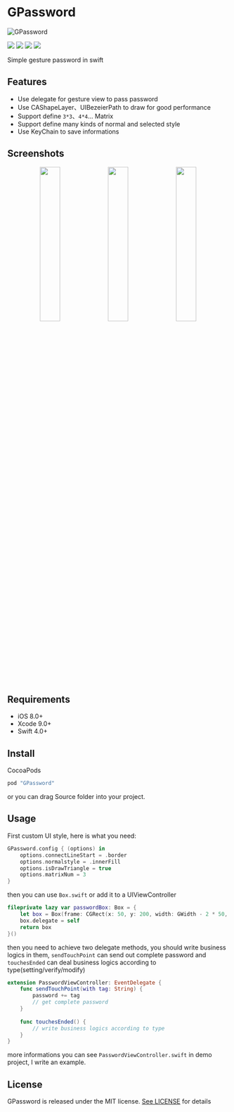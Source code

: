 # GPassword

![GPassword](https://github.com/hackjie/GPassword/blob/master/Resources/GPassword.png)

[![](https://travis-ci.org/hackjie/GPassword.svg?branch=master)](https://travis-ci.org/hackjie/GPassword)
![](https://img.shields.io/badge/language-swift-orange.svg)
![](https://img.shields.io/badge/platform-ios-lightgrey.svg)
![](https://img.shields.io/badge/license-MIT-000000.svg)

Simple gesture password in swift

## Features

* Use delegate for gesture view to pass password
* Use CAShapeLayer、UIBezeierPath to draw for good performance
* Support define `3*3`、`4*4`... Matrix
* Support define many kinds of normal and selected style
* Use KeyChain to save informations

## Screenshots

<p align="center">
    <img src="https://github.com/hackjie/GPassword/blob/master/Resources/first.gif" width="30%" />
    <img src="https://github.com/hackjie/GPassword/blob/master/Resources/second.gif" width="30%" />
    <img src="https://github.com/hackjie/GPassword/blob/master/Resources/third.gif" width="30%" />
</p>

## Requirements

* iOS 8.0+
* Xcode 9.0+
* Swift 4.0+

## Install

CocoaPods

```swift
pod "GPassword"
```

or you can drag Source folder into your project.

## Usage

First custom UI style, here is what you need:

```swift
GPassword.config { (options) in
    options.connectLineStart = .border
    options.normalstyle = .innerFill
    options.isDrawTriangle = true
    options.matrixNum = 3
}
```

then you can use `Box.swift` or add it to a UIViewController

```swift
fileprivate lazy var passwordBox: Box = {
    let box = Box(frame: CGRect(x: 50, y: 200, width: GWidth - 2 * 50, height: 400))
    box.delegate = self
    return box
}()
```

then you need to achieve two delegate methods, you should write business logics in them, `sendTouchPoint` can send out complete password and `touchesEnded` can deal business logics according to type(setting/verify/modify) 

```swift
extension PasswordViewController: EventDelegate {
    func sendTouchPoint(with tag: String) {
        password += tag
        // get complete password
    }
    
    func touchesEnded() {
        // write business logics according to type
    }
}
```

more informations you can see `PasswordViewController.swift` in demo project, I write an example.

## License

GPassword is released under the MIT license. [See LICENSE](https://github.com/hackjie/GPassword/blob/master/LICENSE) for details



